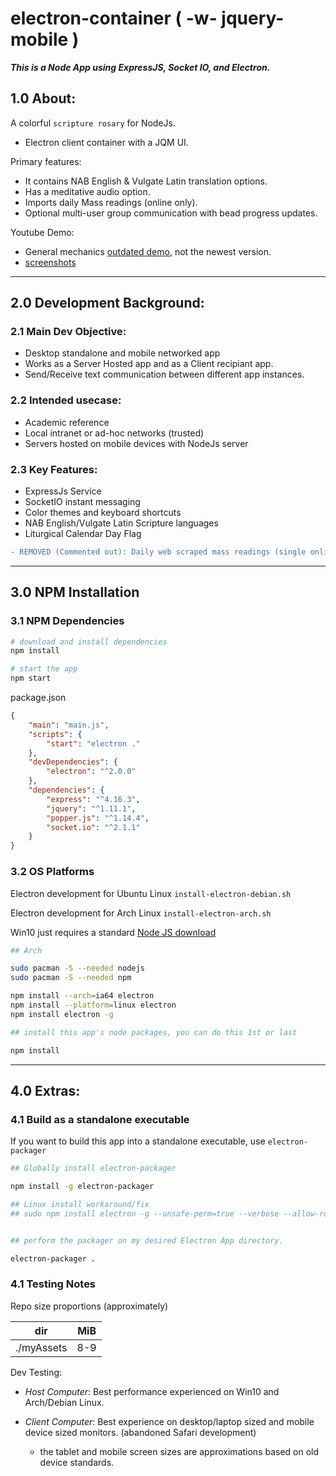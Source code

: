 # electron-container ( -w- jquery-mobile )

___This is a Node App using ExpressJS, Socket IO, and Electron.___

## 1.0 About:

A colorful ```scripture rosary``` for NodeJs.

* Electron client container with a JQM UI.

Primary features:

* It contains NAB English & Vulgate Latin translation options.
* Has a meditative audio option.
* Imports daily Mass readings (online only).
* Optional multi-user group communication with bead progress updates.

Youtube Demo:

* General mechanics [outdated demo](https://youtu.be/SZ9aQIspbvs), not the newest version.
* [screenshots](./demo-screenshots/)

---

## 2.0 Development Background:

### 2.1 Main Dev Objective:

* Desktop standalone and mobile networked app
* Works as a Server Hosted app and as a Client recipiant app.
* Send/Receive text communication between different app instances.

### 2.2 Intended usecase:

* Academic reference
* Local intranet or ad-hoc networks (trusted)
* Servers hosted on mobile devices with NodeJs server

### 2.3 Key Features:

* ExpressJs Service
* SocketIO instant messaging
* Color themes and keyboard shortcuts
* NAB English/Vulgate Latin Scripture languages
* Liturgical Calendar Day Flag

```diff
- REMOVED (Commented out): Daily web scraped mass readings (single online user feature)
```
---

## 3.0 NPM Installation

### 3.1 NPM Dependencies

```sh
# download and install dependencies
npm install

# start the app
npm start
```

package.json

```json
{
    "main": "main.js",
    "scripts": {
        "start": "electron ."
    },
    "devDependencies": {
        "electron": "^2.0.0"
    },
    "dependencies": {
        "express": "^4.16.3",
        "jquery": "^1.11.1",
        "popper.js": "^1.14.4",
        "socket.io": "^2.1.1"
    }
}
```

### 3.2 OS Platforms

Electron development for Ubuntu Linux ```install-electron-debian.sh```

Electron development for Arch Linux ```install-electron-arch.sh```

Win10 just requires a standard [Node JS download](https://nodejs.org/en/download/)

```sh
## Arch

sudo pacman -S --needed nodejs
sudo pacman -S --needed npm

npm install --arch=ia64 electron
npm install --platform=linux electron
npm install electron -g

## install this app's node packages, you can do this 1st or last

npm install
```
---

## 4.0 Extras:

### 4.1 Build as a standalone executable

If you want to build this app into a standalone executable, use ```electron-packager```

```sh
## Globally install electron-packager

npm install -g electron-packager

## Linux install workaround/fix
## sudo npm install electron -g --unsafe-perm=true --verbose --allow-root


## perform the packager on my desired Electron App directory.

electron-packager .
```

### 4.1 Testing Notes

Repo size proportions (approximately)

dir | MiB
--- | ---
./myAssets | 8-9

Dev Testing:

* _Host Computer_: Best performance experienced on Win10 and Arch/Debian Linux.

* _Client Computer_: Best experience on desktop/laptop sized and mobile device sized monitors. (abandoned Safari development)

    * the tablet and mobile screen sizes are approximations based on old device standards.
